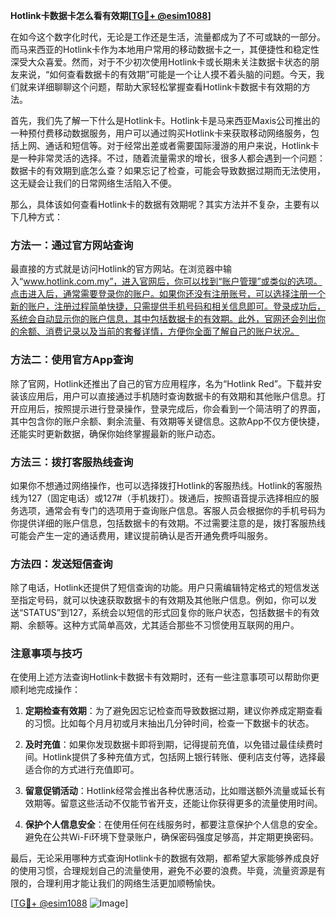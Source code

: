 **Hotlink卡数据卡怎么看有效期[[TG💪+ @esim1088](https://t.me/s/esim1088)]**

在如今这个数字化时代，无论是工作还是生活，流量都成为了不可或缺的一部分。而马来西亚的Hotlink卡作为本地用户常用的移动数据卡之一，其便捷性和稳定性深受大众喜爱。然而，对于不少初次使用Hotlink卡或长期未关注数据卡状态的朋友来说，“如何查看数据卡的有效期”可能是一个让人摸不着头脑的问题。今天，我们就来详细聊聊这个问题，帮助大家轻松掌握查看Hotlink卡数据卡有效期的方法。

首先，我们先了解一下什么是Hotlink卡。Hotlink卡是马来西亚Maxis公司推出的一种预付费移动数据服务，用户可以通过购买Hotlink卡来获取移动网络服务，包括上网、通话和短信等。对于经常出差或者需要国际漫游的用户来说，Hotlink卡是一种非常灵活的选择。不过，随着流量需求的增长，很多人都会遇到一个问题：数据卡的有效期到底怎么查？如果忘记了检查，可能会导致数据过期而无法使用，这无疑会让我们的日常网络生活陷入不便。

那么，具体该如何查看Hotlink卡的数据有效期呢？其实方法并不复杂，主要有以下几种方式：

### 方法一：通过官方网站查询

最直接的方式就是访问Hotlink的官方网站。在浏览器中输入“www.hotlink.com.my”，进入官网后，你可以找到“账户管理”或类似的选项。点击进入后，通常需要登录你的账户。如果你还没有注册账号，可以选择注册一个新的账户，注册过程简单快捷，只需提供手机号码和相关信息即可。登录成功后，系统会自动显示你的账户信息，其中包括数据卡的有效期。此外，官网还会列出你的余额、消费记录以及当前的套餐详情，方便你全面了解自己的账户状况。

### 方法二：使用官方App查询

除了官网，Hotlink还推出了自己的官方应用程序，名为“Hotlink Red”。下载并安装该应用后，用户可以直接通过手机随时查询数据卡的有效期和其他账户信息。打开应用后，按照提示进行登录操作，登录完成后，你会看到一个简洁明了的界面，其中包含你的账户余额、剩余流量、有效期等关键信息。这款App不仅方便快捷，还能实时更新数据，确保你始终掌握最新的账户动态。

### 方法三：拨打客服热线查询

如果你不想通过网络操作，也可以选择拨打Hotlink的客服热线。Hotlink的客服热线为127（固定电话）或127#（手机拨打）。拨通后，按照语音提示选择相应的服务选项，通常会有专门的选项用于查询账户信息。客服人员会根据你的手机号码为你提供详细的账户信息，包括数据卡的有效期。不过需要注意的是，拨打客服热线可能会产生一定的通话费用，建议提前确认是否开通免费呼叫服务。

### 方法四：发送短信查询

除了电话，Hotlink还提供了短信查询的功能。用户只需编辑特定格式的短信发送至指定号码，就可以快速获取数据卡的有效期及其他账户信息。例如，你可以发送“STATUS”到127，系统会以短信的形式回复你的账户状态，包括数据卡的有效期、余额等。这种方式简单高效，尤其适合那些不习惯使用互联网的用户。

### 注意事项与技巧

在使用上述方法查询Hotlink卡数据卡有效期时，还有一些注意事项可以帮助你更顺利地完成操作：

1. **定期检查有效期**：为了避免因忘记检查而导致数据过期，建议你养成定期查看的习惯。比如每个月月初或月末抽出几分钟时间，检查一下数据卡的状态。

2. **及时充值**：如果你发现数据卡即将到期，记得提前充值，以免错过最佳续费时间。Hotlink提供了多种充值方式，包括网上银行转账、便利店支付等，选择最适合你的方式进行充值即可。

3. **留意促销活动**：Hotlink经常会推出各种优惠活动，比如赠送额外流量或延长有效期等。留意这些活动不仅能节省开支，还能让你获得更多的流量使用时间。

4. **保护个人信息安全**：在使用任何在线服务时，都要注意保护个人信息的安全。避免在公共Wi-Fi环境下登录账户，确保密码强度足够高，并定期更换密码。

最后，无论采用哪种方式查询Hotlink卡的数据有效期，都希望大家能够养成良好的使用习惯，合理规划自己的流量使用，避免不必要的浪费。毕竟，流量资源是有限的，合理利用才能让我们的网络生活更加顺畅愉快。

[[TG💪+ @esim1088](https://t.me/s/esim1088) ![Image](https://i.postimg.cc/4NQfJmqS/Snipaste-2025-05-13-00-14-12.png)]
